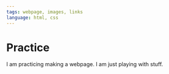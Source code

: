 ```yaml
---
tags: webpage, images, links
language: html, css
---
```


# Practice

I am practicing making a webpage. I am just playing with stuff.